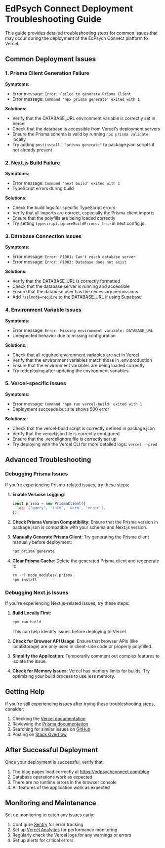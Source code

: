 # EdPsych Connect Deployment Troubleshooting Guide

This guide provides detailed troubleshooting steps for common issues that may occur during the deployment of the EdPsych Connect platform to Vercel.

## Common Deployment Issues

### 1. Prisma Client Generation Failure

**Symptoms:**
- Error message: `Error: Failed to generate Prisma Client`
- Error message: `Command 'npx prisma generate' exited with 1`

**Solutions:**
- Verify that the DATABASE_URL environment variable is correctly set in Vercel
- Check that the database is accessible from Vercel's deployment servers
- Ensure the Prisma schema is valid by running `npx prisma validate` locally
- Try adding `postinstall: "prisma generate"` to package.json scripts if not already present

### 2. Next.js Build Failure

**Symptoms:**
- Error message: `Command 'next build' exited with 1`
- TypeScript errors during build

**Solutions:**
- Check the build logs for specific TypeScript errors
- Verify that all imports are correct, especially the Prisma client imports
- Ensure that the polyfills are being loaded correctly
- Try setting `typescript.ignoreBuildErrors: true` in next.config.js

### 3. Database Connection Issues

**Symptoms:**
- Error message: `Error: P1001: Can't reach database server`
- Error message: `Error: P1003: Database does not exist`

**Solutions:**
- Verify that the DATABASE_URL is correctly formatted
- Check that the database server is running and accessible
- Ensure that the database user has the necessary permissions
- Add `?sslmode=require` to the DATABASE_URL if using Supabase

### 4. Environment Variable Issues

**Symptoms:**
- Error message: `Error: Missing environment variable: DATABASE_URL`
- Unexpected behavior due to missing configuration

**Solutions:**
- Check that all required environment variables are set in Vercel
- Verify that the environment variables match those in .env.production
- Ensure that the environment variables are being loaded correctly
- Try redeploying after updating the environment variables

### 5. Vercel-specific Issues

**Symptoms:**
- Error message: `Command 'npm run vercel-build' exited with 1`
- Deployment succeeds but site shows 500 error

**Solutions:**
- Check that the vercel-build script is correctly defined in package.json
- Verify that the vercel.json file is correctly configured
- Ensure that the .vercelignore file is correctly set up
- Try deploying with the Vercel CLI for more detailed logs: `vercel --prod`

## Advanced Troubleshooting

### Debugging Prisma Issues

If you're experiencing Prisma-related issues, try these steps:

1. **Enable Verbose Logging**:
   ```javascript
   const prisma = new PrismaClient({
     log: ['query', 'info', 'warn', 'error'],
   });
   ```

2. **Check Prisma Version Compatibility**:
   Ensure that the Prisma version in package.json is compatible with your schema and Next.js version.

3. **Manually Generate Prisma Client**:
   Try generating the Prisma client manually before deployment:
   ```bash
   npx prisma generate
   ```

4. **Clear Prisma Cache**:
   Delete the generated Prisma client and regenerate it:
   ```bash
   rm -rf node_modules/.prisma
   npm install
   ```

### Debugging Next.js Issues

If you're experiencing Next.js-related issues, try these steps:

1. **Build Locally First**:
   ```bash
   npm run build
   ```
   This can help identify issues before deploying to Vercel.

2. **Check for Browser API Usage**:
   Ensure that browser APIs (like localStorage) are only used in client-side code or properly polyfilled.

3. **Simplify the Application**:
   Temporarily comment out complex features to isolate the issue.

4. **Check for Memory Issues**:
   Vercel has memory limits for builds. Try optimizing your build process to use less memory.

## Getting Help

If you're still experiencing issues after trying these troubleshooting steps, consider:

1. Checking the [Vercel documentation](https://vercel.com/docs)
2. Reviewing the [Prisma documentation](https://www.prisma.io/docs)
3. Searching for similar issues on [GitHub](https://github.com/vercel/next.js/issues)
4. Posting on [Stack Overflow](https://stackoverflow.com/questions/tagged/vercel)

## After Successful Deployment

Once your deployment is successful, verify that:

1. The blog pages load correctly at https://edpsychconnect.com/blog
2. Database operations work as expected
3. There are no runtime errors in the browser console
4. All features of the application work as expected

## Monitoring and Maintenance

Set up monitoring to catch any issues early:

1. Configure [Sentry](https://sentry.io) for error tracking
2. Set up [Vercel Analytics](https://vercel.com/analytics) for performance monitoring
3. Regularly check the Vercel logs for any warnings or errors
4. Set up alerts for critical errors